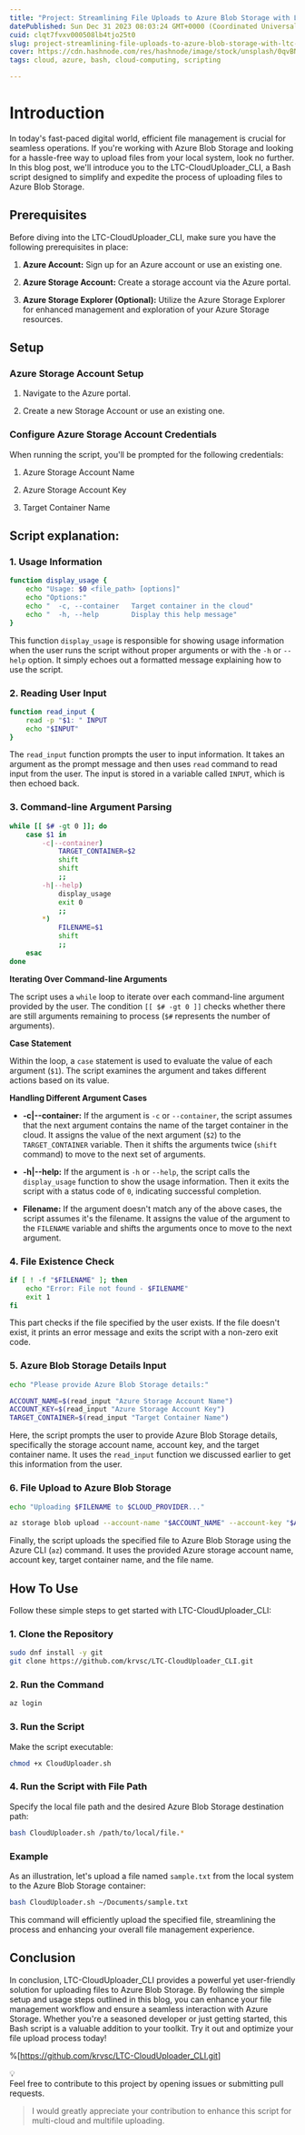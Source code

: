 ```yaml
---
title: "Project: Streamlining File Uploads to Azure Blob Storage with LTC-CloudUploader_CLI"
datePublished: Sun Dec 31 2023 08:03:24 GMT+0000 (Coordinated Universal Time)
cuid: clqt7fvxv000508lb4tjo25t0
slug: project-streamlining-file-uploads-to-azure-blob-storage-with-ltc-clouduploadercli
cover: https://cdn.hashnode.com/res/hashnode/image/stock/unsplash/0qvBNep1Y04/upload/49e549a281c8ea1a94a7e1c575a475eb.jpeg
tags: cloud, azure, bash, cloud-computing, scripting

---
```


# **Introduction**

In today's fast-paced digital world, efficient file management is crucial for seamless operations. If you're working with Azure Blob Storage and looking for a hassle-free way to upload files from your local system, look no further. In this blog post, we'll introduce you to the LTC-CloudUploader\_CLI, a Bash script designed to simplify and expedite the process of uploading files to Azure Blob Storage.

## **Prerequisites**

Before diving into the LTC-CloudUploader\_CLI, make sure you have the following prerequisites in place:

1. **Azure Account:** Sign up for an Azure account or use an existing one.
    
2. **Azure Storage Account:** Create a storage account via the Azure portal.
    
3. **Azure Storage Explorer (Optional):** Utilize the Azure Storage Explorer for enhanced management and exploration of your Azure Storage resources.
    

## **Setup**

### **Azure Storage Account Setup**

1. Navigate to the Azure portal.
    
2. Create a new Storage Account or use an existing one.
    

### **Configure Azure Storage Account Credentials**

When running the script, you'll be prompted for the following credentials:

1. Azure Storage Account Name
    
2. Azure Storage Account Key
    
3. Target Container Name
    

## Script explanation:

### 1\. Usage Information

```bash
function display_usage {
    echo "Usage: $0 <file_path> [options]"
    echo "Options:"
    echo "  -c, --container   Target container in the cloud"
    echo "  -h, --help        Display this help message"
}
```

This function `display_usage` is responsible for showing usage information when the user runs the script without proper arguments or with the `-h` or `--help` option. It simply echoes out a formatted message explaining how to use the script.

### 2\. Reading User Input

```bash
function read_input {
    read -p "$1: " INPUT
    echo "$INPUT"
}
```

The `read_input` function prompts the user to input information. It takes an argument as the prompt message and then uses `read` command to read input from the user. The input is stored in a variable called `INPUT`, which is then echoed back.

### 3\. Command-line Argument Parsing

```bash
while [[ $# -gt 0 ]]; do
    case $1 in
        -c|--container)
            TARGET_CONTAINER=$2
            shift
            shift
            ;;
        -h|--help)
            display_usage
            exit 0
            ;;
        *)
            FILENAME=$1
            shift
            ;;
    esac
done
```

**Iterating Over Command-line Arguments**

The script uses a `while` loop to iterate over each command-line argument provided by the user. The condition `[[ $# -gt 0 ]]` checks whether there are still arguments remaining to process (`$#` represents the number of arguments).

**Case Statement**

Within the loop, a `case` statement is used to evaluate the value of each argument (`$1`). The script examines the argument and takes different actions based on its value.

**Handling Different Argument Cases**

* **\-c|--container:** If the argument is `-c` or `--container`, the script assumes that the next argument contains the name of the target container in the cloud. It assigns the value of the next argument (`$2`) to the `TARGET_CONTAINER` variable. Then it shifts the arguments twice (`shift` command) to move to the next set of arguments.
    
* **\-h|--help:** If the argument is `-h` or `--help`, the script calls the `display_usage` function to show the usage information. Then it exits the script with a status code of `0`, indicating successful completion.
    
* **Filename:** If the argument doesn't match any of the above cases, the script assumes it's the filename. It assigns the value of the argument to the `FILENAME` variable and shifts the arguments once to move to the next argument.
    

### 4\. File Existence Check

```bash
if [ ! -f "$FILENAME" ]; then
    echo "Error: File not found - $FILENAME"
    exit 1
fi
```

This part checks if the file specified by the user exists. If the file doesn't exist, it prints an error message and exits the script with a non-zero exit code.

### 5\. Azure Blob Storage Details Input

```bash
echo "Please provide Azure Blob Storage details:"

ACCOUNT_NAME=$(read_input "Azure Storage Account Name")
ACCOUNT_KEY=$(read_input "Azure Storage Account Key")
TARGET_CONTAINER=$(read_input "Target Container Name")
```

Here, the script prompts the user to provide Azure Blob Storage details, specifically the storage account name, account key, and the target container name. It uses the `read_input` function we discussed earlier to get this information from the user.

### 6\. File Upload to Azure Blob Storage

```bash
echo "Uploading $FILENAME to $CLOUD_PROVIDER..."

az storage blob upload --account-name "$ACCOUNT_NAME" --account-key "$ACCOUNT_KEY" --container-name "$TARGET_CONTAINER" --name "$(basename "$FILENAME")" --type block --content-type "application/octet-stream" --file "$FILENAME"
```

Finally, the script uploads the specified file to Azure Blob Storage using the Azure CLI (`az`) command. It uses the provided Azure storage account name, account key, target container name, and the file name.

## **How To Use**

Follow these simple steps to get started with LTC-CloudUploader\_CLI:

### **1\. Clone the Repository**

```bash
sudo dnf install -y git
git clone https://github.com/krvsc/LTC-CloudUploader_CLI.git
```

### **2\. Run the Command**

```bash
az login
```

### **3\. Run the Script**

Make the script executable:

```bash
chmod +x CloudUploader.sh
```

### **4\. Run the Script with File Path**

Specify the local file path and the desired Azure Blob Storage destination path:

```bash
bash CloudUploader.sh /path/to/local/file.*
```

### **Example**

As an illustration, let's upload a file named `sample.txt` from the local system to the Azure Blob Storage container:

```bash
bash CloudUploader.sh ~/Documents/sample.txt
```

This command will efficiently upload the specified file, streamlining the process and enhancing your overall file management experience.

## **Conclusion**

In conclusion, LTC-CloudUploader\_CLI provides a powerful yet user-friendly solution for uploading files to Azure Blob Storage. By following the simple setup and usage steps outlined in this blog, you can enhance your file management workflow and ensure a seamless interaction with Azure Storage. Whether you're a seasoned developer or just getting started, this Bash script is a valuable addition to your toolkit. Try it out and optimize your file upload process today!

%[https://github.com/krvsc/LTC-CloudUploader_CLI.git] 

<div data-node-type="callout">
<div data-node-type="callout-emoji">💡</div>
<div data-node-type="callout-text">Feel free to contribute to this project by opening issues or submitting pull requests.</div>
</div>

> I would greatly appreciate your contribution to enhance this script for multi-cloud and multifile uploading.